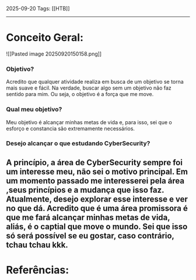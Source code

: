 2025-09-20
Tags: [[HTB]]

----
# Conceito Geral:

![[Pasted image 20250920150158.png]]

### Objetivo?

Acredito que qualquer atividade realiza em busca de um objetivo se torna mais suave e fácil. Na verdade, buscar algo sem um objetivo não faz sentido para mim. Ou seja, o objetivo é a força que me move.

### Qual meu objetivo?

Meu objetivo é alcançar minhas metas de vida e, para isso, sei que o esforço e constancia são extremamente necessários.

### Desejo alcançar o que estudando CyberSecurity?

A princípio, a área de CyberSecurity sempre foi um interesse meu, não sei o motivo principal. Em um momento passado me interesserei pela área ,seus princípios e a mudança que isso faz. Atualmente, desejo explorar esse interesse e ver no que dá. Acredito que é uma área promissora é que me fará alcançar minhas metas de vida, aliás, é o captial que move o mundo. Sei que isso só será possível se eu gostar, caso contrário, tchau tchau kkk.
-----
# Referências:


